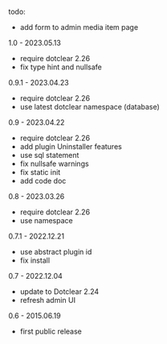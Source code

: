 todo:
- add form to admin media item page

1.0 - 2023.05.13
- require dotclear 2.26
- fix type hint and nullsafe

0.9.1 - 2023.04.23
- require dotclear 2.26
- use latest dotclear namespace (database)

0.9 - 2023.04.22
- require dotclear 2.26
- add plugin Uninstaller features
- use sql statement
- fix nullsafe warnings
- fix static init
- add code doc

0.8 - 2023.03.26
- require dotclear 2.26
- use namespace

0.7.1 - 2022.12.21
- use abstract plugin id
- fix install

0.7 - 2022.12.04
- update to Dotclear 2.24
- refresh admin UI

0.6 - 2015.06.19
- first public release